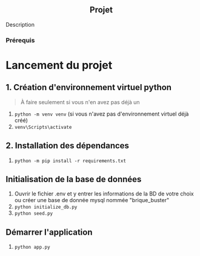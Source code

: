 ## <center> Projet </center>

Description

### Prérequis 

# Lancement du projet
## 1. Création d'environnement virtuel python
> À faire seulement si vous n'en avez pas déjà un
1. ```python -m venv venv``` (si vous n'avez pas d'environnement virtuel déjà créé)
2. ```venv\Scripts\activate```

## 2. Installation des dépendances
1. ```python -m pip install -r requirements.txt```

## Initialisation de la base de données
1. Ouvrir le fichier .env et y entrer les informations de la BD de votre choix ou créer une base de donnée mysql nommée "brique_buster"
2.  ```python initialize_db.py```
2. ```python seed.py```

## Démarrer l'application 
1. ```python app.py```